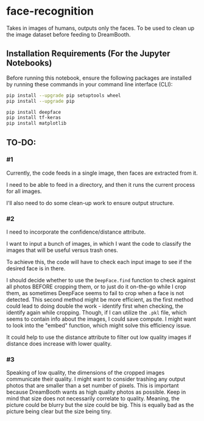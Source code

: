# face-recognition

Takes in images of humans, outputs only the faces.
To be used to clean up the image dataset before feeding to DreamBooth.

## Installation Requirements (For the Jupyter Notebooks)

Before running this notebook, ensure the following packages are installed by running these commands in your command line interface (CLI):

```bash
pip install --upgrade pip setuptools wheel
pip install --upgrade pip

pip install deepface
pip install tf-keras
pip install matplotlib
```

## TO-DO:

### #1

Currently, the code feeds in a single image, then faces are extracted from it.

I need to be able to feed in a directory, and then it runs the current process for all images.

I'll also need to do some clean-up work to ensure output structure.

### #2

I need to incorporate the confidence/distance attribute.

I want to input a bunch of images, in which I want the code to classify the images that will be useful versus trash ones.

To achieve this, the code will have to check each input image to see if the desired face is in there.

I should decide whether to use the `DeepFace.find` function to check against all photos BEFORE cropping them, or to just do it on-the-go while I crop them, as sometimes DeepFace seems to fail to crop when a face is not detected. This second method might be more efficient, as the first method could lead to doing double the work - identify first when checking, the identify again while cropping. Though, if I can utilize the `.pkl` file, which seems to contain info about the images, I could save compute. I might want to look into the "embed" function, which might solve this efficiency issue.

It could help to use the distance attribute to filter out low quality images if distance does increase with lower quality.

### #3

Speaking of low quality, the dimensions of the cropped images communicate their quality. I might want to consider trashing any output photos that are smaller than a set number of pixels. This is important because DreamBooth wants as high quality photos as possible. Keep in mind that size does not necessarily correlate to quality. Meaning, the picture could be blurry but the size could be big. This is equally bad as the picture being clear but the size being tiny.
